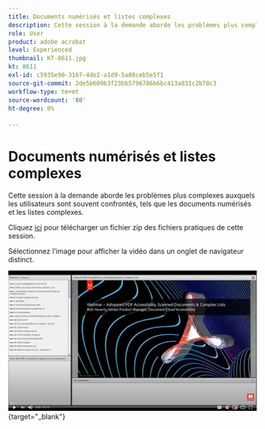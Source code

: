 ```yaml
---
title: Documents numérisés et listes complexes
description: Cette session à la demande aborde les problèmes plus complexes auxquels les utilisateurs sont souvent confrontés, tels que les documents numérisés et les listes complexes
role: User
product: adobe acrobat
level: Experienced
thumbnail: KT-8611.jpg
kt: 8611
exl-id: c5935e90-3167-4de2-a1d9-5a80ceb5e5f1
source-git-commit: 2de5b609b3f23bb5796786b6bc413a831c2b78c3
workflow-type: tm+mt
source-wordcount: '80'
ht-degree: 0%

---
```


# Documents numérisés et listes complexes

Cette session à la demande aborde les problèmes plus complexes auxquels les utilisateurs sont souvent confrontés, tels que les documents numérisés et les listes complexes.

Cliquez [ici](../assets/accessibilitysession4.zip) pour télécharger un fichier zip des fichiers pratiques de cette session.

Sélectionnez l’image pour afficher la vidéo dans un onglet de navigateur distinct.

[![Vidéo Session 4](../assets/Accessibilitysession4_YT.png)](https://youtu.be/RuBk6DqJBFc){target=&quot;_blank&quot;}
